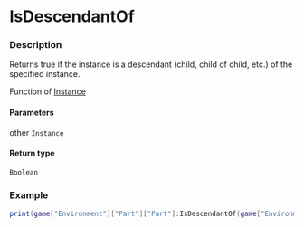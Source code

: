 # IsDescendantOf
### Description
Returns true if the instance is a descendant (child, child of child, etc.) of the specified instance.

Function of [Instance](/classes/Instance/)

#### Parameters
other `Instance`

#### Return type
`Boolean`

### Example
```lua
print(game["Environment"]["Part"]["Part"]:IsDescendantOf(game["Environment"])) -- true
```
